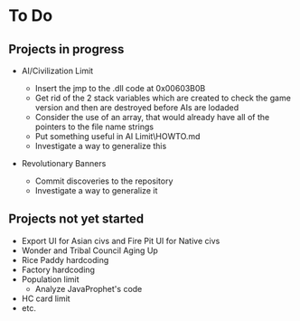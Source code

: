 # To Do 

Projects in progress
--------------------

* AI/Civilization Limit
  - Insert the jmp to the .dll code at 0x00603B0B
  - Get rid of the 2 stack variables which are created to check the game version and then are destroyed before AIs are lodaded
  - Consider the use of an array, that would already have all of the pointers to the file name strings
  - Put something useful in AI Limit\HOWTO.md
  - Investigate a way to generalize this
  
* Revolutionary Banners
  - Commit discoveries to the repository
  - Investigate a way to generalize it
  
  
Projects not yet started
------------------------

* Export UI for Asian civs and Fire Pit UI for Native civs
* Wonder and Tribal Council Aging Up
* Rice Paddy hardcoding
* Factory hardcoding
* Population limit
  - Analyze JavaProphet's code
* HC card limit
* etc.